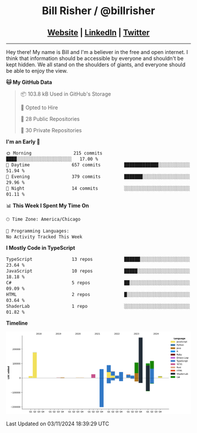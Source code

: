 
<h1 align="center">
    Bill Risher / @billrisher <br />
</h1>
<h2 align="center">
    <a href="https://billrisher.com">Website</a> | <a href="https://linkedin.com/in/william-risher">LinkedIn</a> | <a href="https://twitter.com/billrisher_">Twitter</a> 
 </h2>

---

Hey there! My name is Bill and I'm a believer in the free and open internet. 
I think that information should be accessible by everyone and shouldn't be kept hidden. 
We all stand on the shoulders of giants, and everyone should be able to enjoy the view.

<!--START_SECTION:waka-->
**🐱 My GitHub Data** 

> 📦 103.8 kB Used in GitHub's Storage 
 > 
> 💼 Opted to Hire
 > 
> 📜 28 Public Repositories 
 > 
> 🔑 30 Private Repositories 
 > 
**I'm an Early 🐤** 

```text
🌞 Morning                215 commits         ████░░░░░░░░░░░░░░░░░░░░░   17.00 % 
🌆 Daytime                657 commits         █████████████░░░░░░░░░░░░   51.94 % 
🌃 Evening                379 commits         ███████░░░░░░░░░░░░░░░░░░   29.96 % 
🌙 Night                  14 commits          ░░░░░░░░░░░░░░░░░░░░░░░░░   01.11 % 
```


📊 **This Week I Spent My Time On** 

```text
🕑︎ Time Zone: America/Chicago

💬 Programming Languages: 
No Activity Tracked This Week
```

**I Mostly Code in TypeScript** 

```text
TypeScript               13 repos            ██████░░░░░░░░░░░░░░░░░░░   23.64 % 
JavaScript               10 repos            █████░░░░░░░░░░░░░░░░░░░░   18.18 % 
C#                       5 repos             ██░░░░░░░░░░░░░░░░░░░░░░░   09.09 % 
HTML                     2 repos             █░░░░░░░░░░░░░░░░░░░░░░░░   03.64 % 
ShaderLab                1 repo              ░░░░░░░░░░░░░░░░░░░░░░░░░   01.82 % 
```



**Timeline**

![Lines of Code chart](https://raw.githubusercontent.com/billrisher/billrisher/main/assets/bar_graph.png)


 Last Updated on 03/11/2024 18:39:29 UTC
<!--END_SECTION:waka-->
